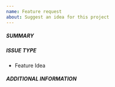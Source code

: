 ```yaml
---
name: Feature request
about: Suggest an idea for this project
---
```

<!--- Verify first that your feature was not already discussed on GitHub -->

##### SUMMARY
<!--- Describe the new feature/improvement briefly below -->

##### ISSUE TYPE

- Feature Idea

##### ADDITIONAL INFORMATION
<!--- Describe how the feature would be used, why it is needed and what it would solve -->

<!--- Paste example commands between quotes below -->
```shell

```

<!--- HINT: You can also paste gist.github.com links for larger files -->
